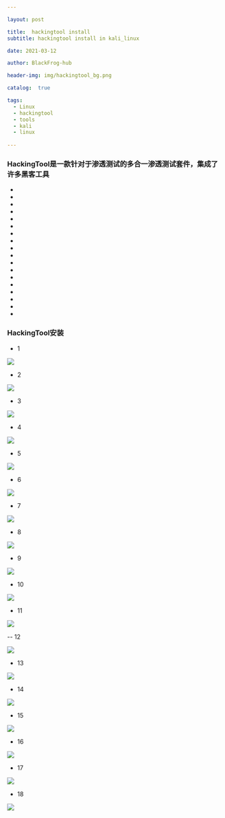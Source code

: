 ```yaml
---

layout: post

title:  hackingtool install
subtitle: hackingtool install in kali_linux

date: 2021-03-12

author: BlackFrog-hub

header-img: img/hackingtool_bg.png

catalog:  true

tags:
  - Linux
  - hackingtool
  - tools
  - kali
  - linux
  
---
```


###  HackingTool是一款针对于渗透测试的多合一渗透测试套件，集成了许多黑客工具

-
-
-
-
-
-
-
-
-
-
-
-
-
-
-
-
-
-

### HackingTool安装

- 1

![](http://blackfrog.top/img/hackingtool_git.png)

- 2

![](http://blackfrog.top/img/hackingtool_1.png)

- 3

![](http://blackfrog.top/img/hackingtool_2.png)

- 4

![](http://blackfrog.top/img/hackingtool_3.png)

- 5

![](http://blackfrog.top/img/hackingtool_4.png)

- 6

![](http://blackfrog.top/img/hackingtool_5.png)

- 7

![](http://blackfrog.top/img/problem_1.png)

- 8

![](http://blackfrog.top/img/problem_2.png)

- 9

![](http://blackfrog.top/img/problem_3.png)

- 10

![](http://blackfrog.top/img/problem_4.png)

- 11

![](http://blackfrog.top/img/problem_5.png)

-- 12

![](http://blackfrog.top/img/problem_6.png)

- 13

![](http://blackfrog.top/img/hackingtool_6.png)

- 14

![](http://blackfrog.top/img/hackingtool_7.png)

- 15

![](http://blackfrog.top/img/hackingtool_8.png)

- 16

![](http://blackfrog.top/img/hackingtool_9.png)

- 17

![](http://blackfrog.top/img/hackingtool_10.png)

- 18

![](http://blackfrog.top/img/hackingtool_11.png)
